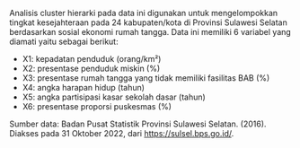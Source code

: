 Analisis cluster hierarki pada data ini digunakan untuk mengelompokkan tingkat kesejahteraan pada 24 kabupaten/kota di Provinsi Sulawesi Selatan berdasarkan sosial ekonomi rumah tangga. Data ini memiliki 6 variabel yang diamati yaitu sebagai berikut:
- X1: kepadatan penduduk (orang/km²)
- X2: presentase penduduk miskin (%)
- X3: presentase rumah tangga yang tidak memiliki fasilitas BAB (%)
- X4: angka harapan hidup (tahun)
- X5: angka partisipasi kasar sekolah dasar (tahun)
- X6: presentase proporsi puskesmas (%)

Sumber data: Badan Pusat Statistik Provinsi Sulawesi Selatan. (2016). Diakses pada 31 Oktober 2022, dari https://sulsel.bps.go.id/.
